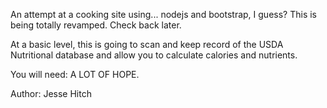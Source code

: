 An attempt at a cooking site using... nodejs and bootstrap, I guess? This is being totally revamped.
Check back later.

At a basic level, this is going to scan and keep record of the USDA Nutritional database and allow you to calculate calories and nutrients.

You will need: A LOT OF HOPE.

Author: Jesse Hitch
